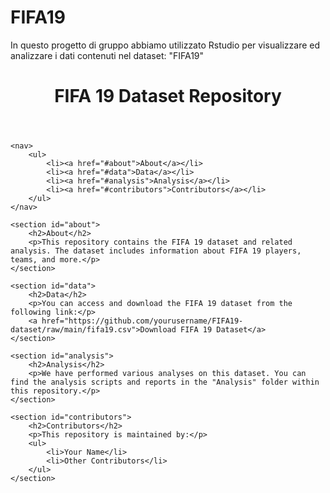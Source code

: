# FIFA19
In questo progetto di gruppo abbiamo utilizzato Rstudio per visualizzare ed analizzare i dati contenuti nel dataset: "FIFA19" 
<!DOCTYPE html>
<html lang="en">
<head>
    <meta charset="UTF-8">
    <meta name="viewport" content="width=device-width, initial-scale=1.0">
    <title>FIFA 19 Dataset Repository</title>
</head>
<body>
    <header>
        <h1>FIFA 19 Dataset Repository</h1>
    </header>

    <nav>
        <ul>
            <li><a href="#about">About</a></li>
            <li><a href="#data">Data</a></li>
            <li><a href="#analysis">Analysis</a></li>
            <li><a href="#contributors">Contributors</a></li>
        </ul>
    </nav>

    <section id="about">
        <h2>About</h2>
        <p>This repository contains the FIFA 19 dataset and related analysis. The dataset includes information about FIFA 19 players, teams, and more.</p>
    </section>

    <section id="data">
        <h2>Data</h2>
        <p>You can access and download the FIFA 19 dataset from the following link:</p>
        <a href="https://github.com/yourusername/FIFA19-dataset/raw/main/fifa19.csv">Download FIFA 19 Dataset</a>
    </section>

    <section id="analysis">
        <h2>Analysis</h2>
        <p>We have performed various analyses on this dataset. You can find the analysis scripts and reports in the "Analysis" folder within this repository.</p>
    </section>

    <section id="contributors">
        <h2>Contributors</h2>
        <p>This repository is maintained by:</p>
        <ul>
            <li>Your Name</li>
            <li>Other Contributors</li>
        </ul>
    </section>
</body>
</html>
